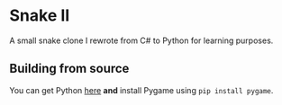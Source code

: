# Snake II

A small snake clone I rewrote from C# to Python for learning purposes.

## Building from source

You can get Python [here](https://www.python.org/downloads/) **and** install Pygame using ``pip install pygame``.
